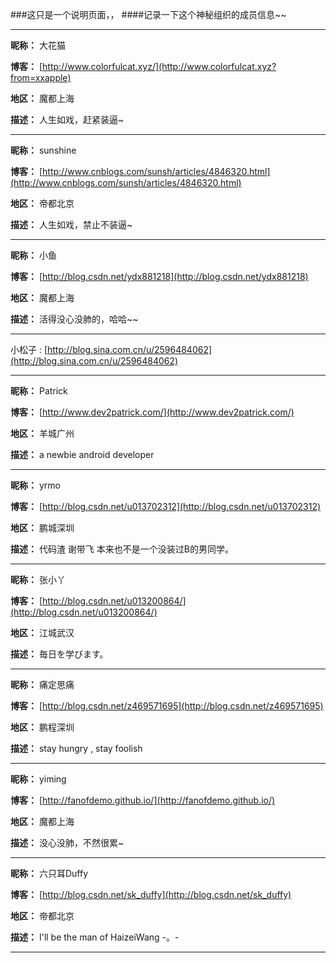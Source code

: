 ###这只是一个说明页面，，
####记录一下这个神秘组织的成员信息~~

---

**昵称：** 大花猫
 
**博客：** [http://www.colorfulcat.xyz/](http://www.colorfulcat.xyz?from=xxapple)

**地区：** 魔都上海

**描述：** 人生如戏，赶紧装逼~

---

**昵称：** sunshine
 
**博客：** [http://www.cnblogs.com/sunsh/articles/4846320.html](http://www.cnblogs.com/sunsh/articles/4846320.html)

**地区：** 帝都北京

**描述：** 人生如戏，禁止不装逼~
	
---

**昵称：** 小鱼
 
**博客：** [http://blog.csdn.net/ydx881218](http://blog.csdn.net/ydx881218)

**地区：** 魔都上海

**描述：** 活得没心没肺的，哈哈~~

---

小松子 : [http://blog.sina.com.cn/u/2596484062](http://blog.sina.com.cn/u/2596484062)

---

**昵称：** Patrick
 
**博客：** [http://www.dev2patrick.com/](http://www.dev2patrick.com/)

**地区：** 羊城广州

**描述：** a newbie android developer

---

**昵称：** yrmo

**博客：** [http://blog.csdn.net/u013702312](http://blog.csdn.net/u013702312)

**地区：** 鹏城深圳

**描述：** 代码渣 谢带飞 本来也不是一个没装过B的男同学。

---

**昵称：** 张小丫

**博客：** [http://blog.csdn.net/u013200864/](http://blog.csdn.net/u013200864/)

**地区：** 江城武汉

**描述：** 毎日を学びます。

---

**昵称：** 痛定思痛

**博客：** [http://blog.csdn.net/z469571695](http://blog.csdn.net/z469571695)

**地区：** 鹏程深圳

**描述：** stay hungry , stay foolish

---

**昵称：** yiming
 
**博客：** [http://fanofdemo.github.io/](http://fanofdemo.github.io/)

**地区：** 魔都上海

**描述：** 没心没肺，不然很累~

---

**昵称：** 六只耳Duffy

**博客：** [http://blog.csdn.net/sk_duffy](http://blog.csdn.net/sk_duffy)

**地区：** 帝都北京

**描述：** I'll be the man of HaizeiWang -。-

---
